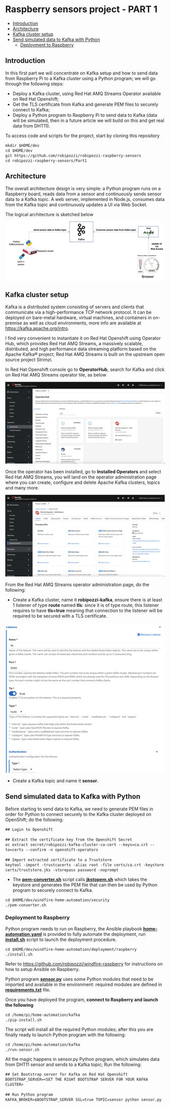 # Raspberry sensors project - PART 1
- [Introduction](#introduction)
- [Architecture](#architecture)
- [Kafka cluster setup](#kafka-cluster-setup)
- [Send simulated data to Kafka with Python](#send-simulated-data-to-kafka-with-python)
	- [Deployment to Raspberry](#deployment-to-raspberry)

## Introduction
In this first part we will concentrate on Kafka setup and how to send data from Raspberry Pi to a Kafka cluster using a Python program; we will go through the following steps:
* Deploy a Kafka cluster, using Red Hat AMQ Streams Operator available on Red Hat Openshift;
* Get the TLS certificate from Kafka and generate PEM files to securely connect to Kafka;
* Deploy a Python program to Raspberry Pi to send data to Kafka (data will be simulated, then in a future article we will build on this and get real data from DHT11).

To access code and scripts for the project, start by cloning this repository 
```
mkdir $HOME/dev
cd $HOME/dev
git https://github.com/robipozzi/robipozzi-raspberry-sensors 
cd robipozzi-raspberry-sensors/Part1
```

## Architecture
The overall architecture design is very simple: a Python program runs on a Raspberry board, reads data from a sensor and continuously sends sensor data to a Kafka topic. A web server, implemented in Node.js, consumes data from the Kafka topic and continuously updates a UI via Web Socket.

The logical architecture is sketched below

![](../images/architecture.png)


## Kafka cluster setup
Kafka is a distributed system consisting of servers and clients that communicate via a high-performance TCP network protocol. It can be deployed on bare-metal hardware, virtual machines, and containers in on-premise as well as cloud environments, more info are available at https://kafka.apache.org/intro.

I find very convenient to instantiate it on Red Hat Openshift using Operator Hub, which provides Red Hat AMQ Streams, a massively scalable, distributed, and high performance data streaming platform based on the Apache Kafka® project; Red Hat AMQ Streams is built on the upstream open source project Strimzi.

In Red Hat Openshift console go to **OperatorHub**, search for Kafka and click on Red Hat AMQ Streams operator tile, as below

![](images/operator-hub.png)

Once the operator has been installed, go to **Installed Operators** and select Red Hat AMQ Streams, you will land on the operator administration page where you can create, configure and delete Apache Kafka clusters, topics and many more.

![](images/installed-operators.png)

From the Red Hat AMQ Streams operator administration page, do the following:

* Create a Kafka cluster, name it **robipozzi-kafka**, ensure there is at least 1 listener of type **route** named **tls**: since it is of type route, this listener requires to have **tls=true** meaning that connection to the listener will be required to be secured with a TLS certificate.

![](images/kafka-listener.png)

* Create a Kafka topic and name it **sensor**.

## Send simulated data to Kafka with Python
Before starting to send data to Kafka, we need to generate PEM files in order for Python to connect securely to the Kafka cluster deployed on OpenShift; do the following:
```
## Login to Openshift 

## Extract the certificate key from the Openshift Secret
oc extract secret/robipozzi-kafka-cluster-ca-cert --keys=ca.crt --to=certs --confirm -n openshift-operators

## Import extracted certificate to a Truststore
keytool -import -trustcacerts -alias root -file certs/ca.crt -keystore certs/truststore.jks -storepass password -noprompt
```

* The **[pem-converter.sh](security/pem-converter.sh)** script calls **[jkstopem.sh](security/jkstopem.sh)** which takes the keystore and generates the PEM file that can then be used by Python program to securely connect to Kafka.
```
cd $HOME/dev/windfire-home-automation/security
./pem-converter.sh
```

### Deployment to Raspberry
Python program needs to run on Raspberry, the Ansible playbook **[home-automation.yaml](deployment/raspberry/home-automation.yaml)** is provided to fully automate the deployment, run **[install.sh](deployment/raspberry/install.sh)** script to launch the deployment procedure.
```
cd $HOME/dev/windfire-home-automation/deployment/raspberry
./install.sh
```
Refer to https://github.com/robipozzi/windfire-raspberry for instructions on how to setup Ansible on Raspberry.

Python program **[sensor.py](kafka/sensor.py)** uses some Python modules that need to be imported and available in the environment: required modules are defined in **[requirements.txt](kafka/requirements.txt)** file.

Once you have deployed the program, **connect to Raspberry and launch the following**
```
cd /home/pi/home-automation/kafka
./pip-install.sh
```
The script will install all the required Python modules; after this you are finally ready to launch Python program with the following:
```
cd /home/pi/home-automation/kafka
./run-sensor.sh
```

All the magic happens in sensor.py Python program, which simulates data from DHT11 sensor and sends to a Kafka topic; Run the following:
```
## Set Bootstrap server for Kafka on Red Hat Openshift
BOOTSTRAP_SERVER=<SET THE RIGHT BOOTSTRAP SERVER FOR YOUR KAFKA CLUSTER>

## Run Python program
KAFKA_BROKER=$BOOTSTRAP_SERVER SSL=true TOPIC=sensor python sensor.py
```
